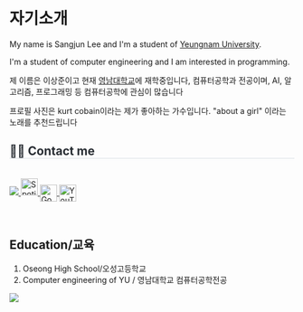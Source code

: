 <!DOCTYPE html>
<html lang="en"
    <head>
        <meta charset="utf-8">
    </head> 
    <body>
        <h1>자기소개</h1>
        <p>My name is Sangjun Lee and I'm a student of <a href="https://www.yu.ac.kr/">Yeungnam University</a>.</p>
        <p>I'm a student of computer engineering and I am interested in programming.</p>
        <p>제 이름은 이상준이고 현재 <a href="https://www.yu.ac.kr/">영남대학교</a>에 재학중입니다, 컴퓨터공학과 전공이며, AI, 알고리즘, 프로그래밍 등
            컴퓨터공학에 관심이 많습니다</p>
        </p> 프로필 사진은 kurt cobain이라는 제가 좋아하는 가수입니다. "about a girl" 이라는 노래를 추천드립니다
        <div style="text-align: left;">
    <h2 style="border-bottom: 1px solid #d8dee4; color: #282d33;"> 🧑‍💻 Contact me </h2> <br> 
    <div style="text-align: left;"> <a href=mailto:> <img src="https://img.shields.io/badge/Gmail-EA4335?style=for-the-badge&logo=Gmail&logoColor=white&link=mailto:"> </a>
        <a href="https://open.spotify.com">
  <img src="https://cdn.simpleicons.org/spotify/1ED760" alt="Spotify" width="30"/>
  <a href="https://www.google.com">
    <img src="https://cdn.simpleicons.org/google/4285F4" alt="Google" width="30" height="30" style="vertical-align: middle;"/>
  </a>
  <a href="https://www.youtube.com">
    <img src="https://cdn.simpleicons.org/youtube/FF0000" alt="YouTube" width="30" height="30" style="vertical-align: middle;"/>
  </a>
</p>

</a>
          </div>  <br> 
    <div style="text-align: left;">  </div> 
    </div>
        <h2>Education/교육</h2>
        <ol>
            <li>Oseong High School/오성고등학교</li>
            <li>Computer engineering of YU / 영남대학교 컴퓨터공학전공</li>
        </ol>
        <img src="https://github-readme-stats.vercel.app/api/top-langs/?username=opensourcelee&layout=compact"><br><br>
    </body>
</html>
